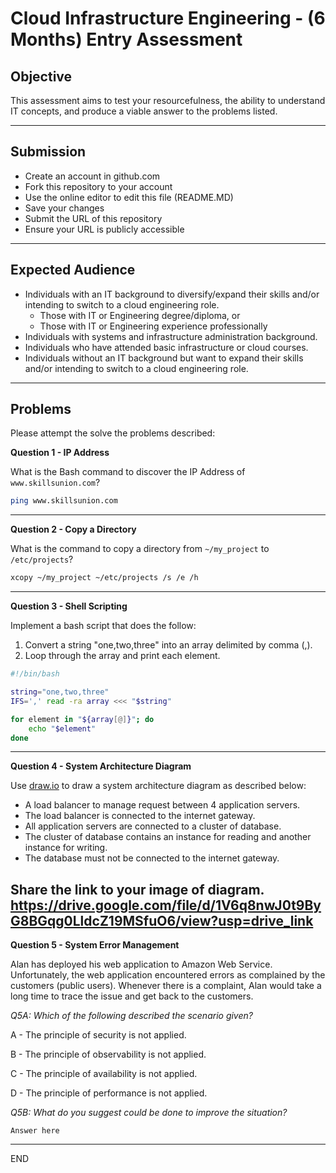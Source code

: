 # Cloud Infrastructure Engineering - (6 Months) Entry Assessment

## Objective

This assessment aims to test your resourcefulness, the ability to understand IT concepts, and produce a viable answer to the problems listed.

---
## Submission

- Create an account in github.com
- Fork this repository to your account
- Use the online editor to edit this file (README.MD)
- Save your changes
- Submit the URL of this repository 
- Ensure your URL is publicly accessible

---
## Expected Audience

- Individuals with an IT background to diversify/expand their skills and/or intending to switch to a cloud engineering role.
    - Those with IT or Engineering degree/diploma, or
    - Those with IT or Engineering experience professionally
- Individuals with systems and infrastructure administration background.
- Individuals who have attended basic infrastructure or cloud courses.
- Individuals without an IT background but want to expand their skills and/or intending to switch to a cloud engineering role.

---

## Problems

Please attempt the solve the problems described:

**Question 1 - IP Address**

What is the Bash command to discover the IP Address of `www.skillsunion.com`?

```sh
ping www.skillsunion.com
```

---

**Question 2 - Copy a Directory**

What is the command to copy a directory from `~/my_project` to `/etc/projects`?

```sh
xcopy ~/my_project ~/etc/projects /s /e /h
```

---

**Question 3 - Shell Scripting**

Implement a bash script that does the follow:
1. Convert a string "one,two,three" into an array delimited by comma (,).
1. Loop through the array and print each element.

```sh
#!/bin/bash

string="one,two,three"
IFS=',' read -ra array <<< "$string"

for element in "${array[@]}"; do
    echo "$element"
done
```

---

**Question 4 - System Architecture Diagram**

Use [draw.io](draw.io) to draw a system architecture diagram as described below:

- A load balancer to manage request between 4 application servers.
- The load balancer is connected to the internet gateway.
- All application servers are connected to a cluster of database.
- The cluster of database contains an instance for reading and another instance for writing.
- The database must not be connected to the internet gateway.

Share the link to your image of diagram.
https://drive.google.com/file/d/1V6q8nwJ0t9ByG8BGqg0LldcZ19MSfuO6/view?usp=drive_link
---

**Question 5 - System Error Management**

Alan has deployed his web application to Amazon Web Service. Unfortunately, the web application encountered errors as complained by the customers (public users). Whenever there is a complaint, Alan would take a long time to trace the issue and get back to the customers. 

*Q5A: Which of the following described the scenario given?*

A - The principle of security is not applied.

B - The principle of observability is not applied.

C - The principle of availability is not applied.

D - The principle of performance is not applied.

*Q5B: What do you suggest could be done to improve the situation?*

```
Answer here
```

---

END
